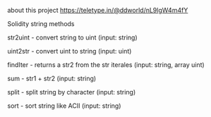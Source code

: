 about this project https://teletype.in/@ddworld/nL9lgW4m4fY

Solidity string methods

str2uint - convert string to uint (input: string)

uint2str - convert uint to string (input: uint)

findIter - returns a str2 from the str iterales (input: string, array uint)

sum - str1 + str2 (input: string)

split - split string by character (input: string)

sort - sort string like ACII (input: string)
